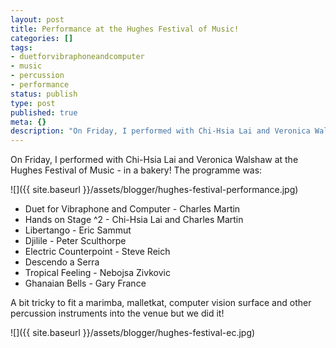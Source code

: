 ```yaml
---
layout: post
title: Performance at the Hughes Festival of Music!
categories: []
tags:
- duetforvibraphoneandcomputer
- music
- percussion
- performance
status: publish
type: post
published: true
meta: {}
description: "On Friday, I performed with Chi-Hsia Lai and Veronica Walshaw at the Hughes Festival of Music - in a bakery! The programme was Duet for Vibraphone and"
---
```


On Friday, I performed with Chi-Hsia Lai and Veronica Walshaw at the Hughes Festival of Music - in a bakery! The programme was:

![]({{ site.baseurl }}/assets/blogger/hughes-festival-performance.jpg)

* Duet for Vibraphone and Computer - Charles Martin
* Hands on Stage ^2 - Chi-Hsia Lai and Charles Martin
* Libertango - Eric Sammut
* Djilile - Peter Sculthorpe
* Electric Counterpoint - Steve Reich
* Descendo a Serra
* Tropical Feeling - Nebojsa Zivkovic
* Ghanaian Bells - Gary France

A bit tricky to fit a marimba, malletkat, computer vision surface and other percussion instruments into the venue but we did it!

![]({{ site.baseurl }}/assets/blogger/hughes-festival-ec.jpg)
